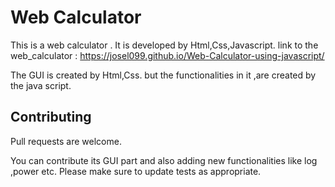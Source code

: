 # Web Calculator

This is  a web calculator .
It is developed by Html,Css,Javascript.
link to the web_calculator :  https://josel099.github.io/Web-Calculator-using-javascript/

The GUI is created by Html,Css. but the functionalities in it ,are created by the java script.

## Contributing

Pull requests are welcome.

You can contribute its GUI part and also adding new functionalities like log ,power etc.
Please make sure to update tests as appropriate.
